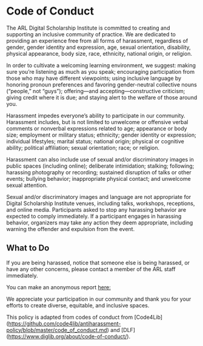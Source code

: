 # Code of Conduct
The ARL Digital Scholarship Institute is committed to creating and supporting an inclusive community of practice. We are dedicated to providing an experience free from all forms of harassment, regardless of gender, gender identity and expression, age, sexual orientation, disability, physical appearance, body size, race, ethnicity, national origin, or religion. 
 
In order to cultivate a welcoming learning environment, we suggest: making sure you’re  listening as much as you speak; encouraging participation from those who may have different viewpoints; using inclusive language by honoring pronoun preferences and favoring gender-neutral collective nouns (“people,” not “guys”); offering—and accepting—constructive criticism; giving credit where it is due; and staying alert to the welfare of those around you.
 
Harassment impedes everyone’s ability to participate in our community. Harassment includes, but is not limited to unwelcome or offensive verbal comments or nonverbal expressions related to age; appearance or body size; employment or military status; ethnicity; gender identity or expression; individual lifestyles; marital status; national origin; physical or cognitive ability; political affiliation; sexual orientation; race; or religion. 
 
Harassment can also include use of sexual and/or discriminatory images in public spaces (including online); deliberate intimidation; stalking; following; harassing photography or recording; sustained disruption of talks or other events; bullying behavior; inappropriate physical contact; and unwelcome sexual attention.
 
Sexual and/or discriminatory images and language are not appropriate for Digital Scholarship Institute venues, including talks, workshops, receptions, and online media. Participants asked to stop any harassing behavior are expected to comply immediately. If a participant engages in harassing behavior, organizers may take any action they deem appropriate, including warning the offender and expulsion from the event.
 
## What to Do
If you are being harassed, notice that someone else is being harassed, or have any other concerns, please contact a member of the ARL staff immediately.
 
You can make an anonymous report [here:](https://goo.gl/forms/Jgt8Rcu3KR0NIhA1)
 
We appreciate your participation in our community and thank you for your efforts to create diverse, equitable, and inclusive spaces.
 
This policy is adapted from codes of conduct from [Code4Lib] (https://github.com/code4lib/antiharassment-policy/blob/master/code_of_conduct.md) and [DLF] (https://www.diglib.org/about/code-of-conduct/).
